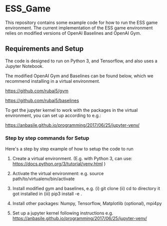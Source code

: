 # ESS_Game

This repository contains some example code for how to run the ESS game environment. The current implementation of the ESS game environment relies on modified versions of OpenAI Baselines and OpenAI Gym.

## Requirements and Setup
The code is designed to run on Python 3, and Tensorflow, and also uses a Jupyter Notebook.

The modified OpenAI Gym and Baselines can be found below, which we recommend installing in a virtual environment.

https://github.com/rubai5/gym

https://github.com/rubai5/baselines

To get the jupyter kernel to work with the packages in the virtual environment, you can set up according to e.g.:

https://anbasile.github.io/programming/2017/06/25/jupyter-venv/

### Step by step commands for Setup
Here's a step by step example of how to setup the code to run

1) Create a virtual environment. (E.g. with Python 3, can use: https://docs.python.org/3/tutorial/venv.html )

2) Activate the virtual environment: e.g. source path/to/virtualenv/bin/activate

3) Install modified gym and baselines, e.g. (i) git clone <path to module> (ii) cd to directory it got installed in (iii) pip3 install -e . 
  
4) Install other packages: Numpy, Tensorflow, Matplotlib (optional), mpi4py 
  
5) Set up a jupyter kernel following instructions e.g. https://anbasile.github.io/programming/2017/06/25/jupyter-venv/

